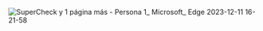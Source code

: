 

![SuperCheck y 1 página más - Persona 1_ Microsoft_ Edge 2023-12-11 16-21-58](https://github.com/Andresville/SuperCheck/assets/104869327/60eb60d0-d407-4abf-800b-1f4d127ec9f9)


